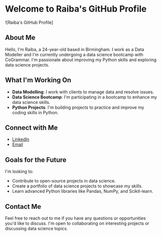 # Welcome to Raiba's GitHub Profile

![Raiba's GitHub Profile]

## About Me

Hello, I'm Raiba, a 24-year-old based in Birmingham. I work as a Data Modeller and I'm currently undergoing a data science bootcamp with CoGrammar. I'm passionate about improving my Python skills and exploring data science projects. 

## What I'm Working On

- **Data Modelling**: I work with clients to manage data and resolve issues.
- **Data Science Bootcamp**: I'm participating in a bootcamp to enhance my data science skills.
- **Python Projects**: I'm building projects to practice and improve my coding skills in Python.

## Connect with Me

- [LinkedIn](https://www.linkedin.com/in/raiba-arif-974b6622a/)
- [Email](mailto:arifraiba@gmail.com)


## Goals for the Future

I'm looking to:

- Contribute to open-source projects in data science.
- Create a portfolio of data science projects to showcase my skills.
- Learn advanced Python libraries like Pandas, NumPy, and Scikit-learn.

## Contact Me

Feel free to reach out to me if you have any questions or opportunities you'd like to discuss. I'm open to collaborating on interesting projects or discussing data science topics.


